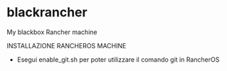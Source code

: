 # blackrancher
My blackbox Rancher machine

INSTALLAZIONE RANCHEROS MACHINE

- Esegui enable_git.sh per poter utilizzare il comando git in RancherOS
